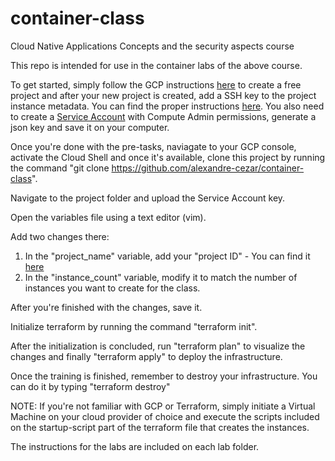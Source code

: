 # container-class
Cloud Native Applications Concepts and the security aspects course

This repo is intended for use in the container labs of the above course.

To get started, simply follow the GCP instructions [here](https://cloud.google.com/free) to create a free project and after your new project is created, add a SSH key to the project instance metadata. You can find the proper instructions [here](https://cloud.google.com/compute/docs/instances/adding-removing-ssh-keys).
You also need to create a [Service Account](https://cloud.google.com/iam/docs/creating-managing-service-accounts) with Compute Admin permissions, generate a json key and save it on your computer.

Once you're done with the pre-tasks, naviagate to your GCP console, activate the Cloud Shell and once it's available, clone this project by running the command "git clone https://github.com/alexandre-cezar/container-class".

Navigate to the project folder and upload the Service Account key.

Open the variables file using a text editor (vim).

Add two changes there:
  1. In the "project_name" variable, add your "project ID" - You can find it [here](https://cloud.google.com/resource-manager/docs/creating-managing-projects)
  2. In the "instance_count" variable, modify it to match the number of instances you want to create for the class.

After you're finished with the changes, save it.

Initialize terraform by running the command "terraform init".

After the initialization is concluded, run "terraform plan" to visualize the changes and finally "terraform apply" to deploy the infrastructure.

Once the training is finished, remember to destroy your infrastructure. You can do it by typing "terraform destroy"

NOTE: If you're not familiar with GCP or Terraform, simply initiate a Virtual Machine on your cloud provider of choice and execute the scripts included on the startup-script part of the terraform file that creates the instances.

The instructions for the labs are included on each lab folder.

